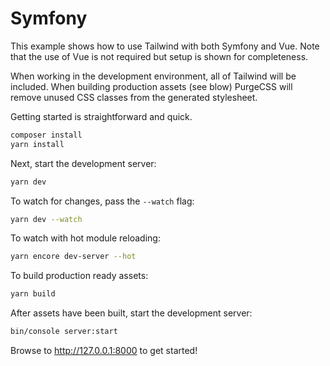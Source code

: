 # Symfony

This example shows how to use Tailwind with both Symfony and Vue. Note that the use of Vue is not required but setup is shown for completeness.

When working in the development environment, all of Tailwind will be included. When building production assets (see blow) PurgeCSS will remove unused CSS classes from the generated stylesheet.

Getting started is straightforward and quick.

```sh
composer install
yarn install
```

Next, start the development server:

```sh
yarn dev
```

To watch for changes, pass the `--watch` flag:

```sh
yarn dev --watch
```

To watch with hot module reloading:

```sh
yarn encore dev-server --hot
```

To build production ready assets:

```sh
yarn build
```

After assets have been built, start the development server:

```sh
bin/console server:start
```

Browse to http://127.0.0.1:8000 to get started!
